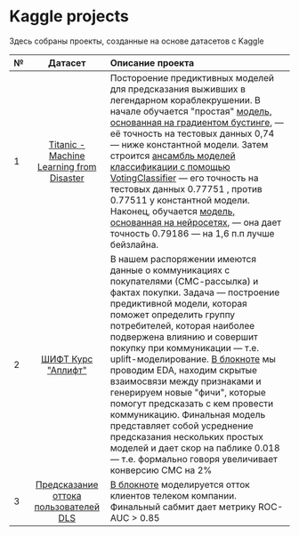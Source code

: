 # Kaggle projects
Здесь собраны проекты, созданные на основе датасетов с Kaggle

№ | Датасет | Описание проекта |
:---| :---: | :--- |
1 | [Titanic - Machine Learning from Disaster](https://www.kaggle.com/competitions/titanic) | Постороение предиктивных моделей для предсказания выживших в легендарном кораблекрушении. В начале обучается "простая" [модель, основанная на градиентом бустинге](https://github.com/EwanRyzhov/Kaggle/blob/main/Titanic/Titanic_GB.ipynb), — её точность на тестовых данных 0,74 — ниже константной модели. Затем строится [ансамбль моделей классификации с помощью VotingClassifier](https://github.com/EwanRyzhov/Kaggle/blob/main/Titanic/Titanic_ensemble.ipynb) — его точность на тестовых данных 0.77751 , против 0.77511 у константной модели. Наконец, обучается [модель, основанная на нейросетях](https://github.com/EwanRyzhov/Kaggle/blob/main/Titanic/Titanic%20with%20NN.ipynb), — она дает точность 0.79186 — на 1,6 п.п лучше бейзлайна.
2 | [ШИФТ Курс "Аплифт"](https://www.kaggle.com/competitions/uplift-shift-23/) | В нашем распоряжении имеются данные о коммуникациях с покупателями (СМС-рассылка) и фактах покупки. Задача — построение предиктивной модели, которая поможет определить группу потребителей, которая наиболее подвержена влиянию и совершит покупку при коммуникации — т.е. uplift-моделирование. [В блокноте](https://github.com/EwanRyzhov/Kaggle/blob/main/Uplift_SHIFT/uplift_notebook.ipynb) мы проводим EDA, находим скрытые взаимосвязи между признаками и генерируем новые "фичи", которые помогут предсказать с кем провести коммуникацию. Финальная модель представляет собой усреднение предсказания нескольких простых моделей и дает скор на паблике 0.018 — т.е. формально говоря увеличивает конверсию СМС на 2%
3 | [Предсказание оттока пользователей DLS](https://www.kaggle.com/competitions/advanced-dls-spring-2021) | [В блокноте](https://github.com/EwanRyzhov/Kaggle/blob/b03f3391352ae13caf11390dab21514678e1ca34/DLS_churn_prediction/churn_predictions.ipynb) моделируется отток клиентов телеком компании. Финальный сабмит дает метрику ROC-AUC > 0.85
